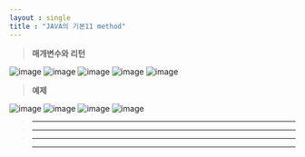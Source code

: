```yaml
---
layout : single
title : "JAVA의 기본11 method"
---
```

>**매개변수와 리턴**

![image](https://user-images.githubusercontent.com/105334682/178423994-7abe57ed-1f32-41ad-9325-24117fd55c5a.png)
![image](https://user-images.githubusercontent.com/105334682/178424011-7c623e70-a9e7-4d5d-ad99-1369f463ab4b.png)
![image](https://user-images.githubusercontent.com/105334682/178424041-36077356-f56d-4cfd-8c0b-acd691b920a1.png)
![image](https://user-images.githubusercontent.com/105334682/178424086-74e4288d-3dc3-4748-b7fd-ed739fa8d115.png)
![image](https://user-images.githubusercontent.com/105334682/178424511-30b8bf91-1bd3-48e5-80c3-e54a5a130175.png)
>**예제**

![image](https://user-images.githubusercontent.com/105334682/178426610-23a1c18d-d7e8-4b94-9faa-df861d3b7c43.png)
![image](https://user-images.githubusercontent.com/105334682/178435811-b9e6fd7d-ca29-4c5f-8646-739152d1e31c.png)
![image](https://user-images.githubusercontent.com/105334682/178438353-ba542b27-f00f-4f9b-9725-316c461470b5.png)
![image](https://user-images.githubusercontent.com/105334682/178449819-24cf9c6d-5fdc-4014-96e6-8f52d2ad2acb.png)

>****


>****


>****


>****
